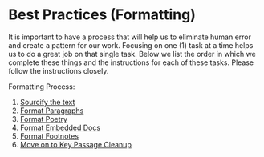 # Best Practices \(Formatting\)

It is important to have a process that will help us to eliminate human error and create a pattern for our work. Focusing on one \(1\) task at a time helps us to do a great job on that single task. Below we list the order in which we complete these things and the instructions for each of these tasks. Please follow the instructions closely.

Formatting Process:

1. [Sourcify the text](sourcify-the-text.md)
2. [Format Paragraphs](format-paragraphs.md)
3. [Format Poetry](format-poetry.md)
4. [Format Embedded Docs](format-embedded-docs.md)
5. [Format Footnotes](format-footnotes.md)
6. [Move on to Key Passage Cleanup](../../sphereview-key-passages.md)

